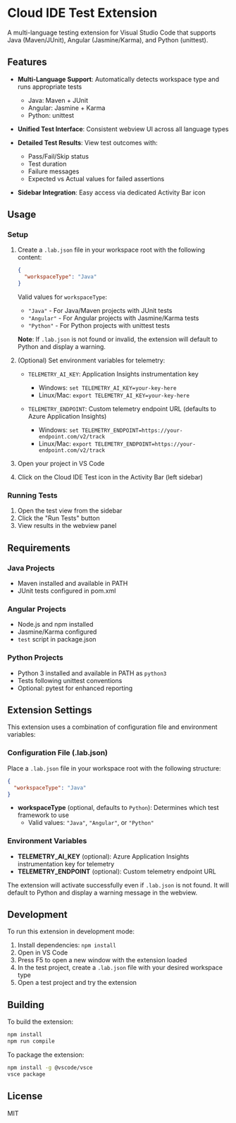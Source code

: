 # Cloud IDE Test Extension

A multi-language testing extension for Visual Studio Code that supports Java (Maven/JUnit), Angular (Jasmine/Karma), and Python (unittest).

## Features

- **Multi-Language Support**: Automatically detects workspace type and runs appropriate tests
  - Java: Maven + JUnit
  - Angular: Jasmine + Karma
  - Python: unittest

- **Unified Test Interface**: Consistent webview UI across all language types

- **Detailed Test Results**: View test outcomes with:
  - Pass/Fail/Skip status
  - Test duration
  - Failure messages
  - Expected vs Actual values for failed assertions

- **Sidebar Integration**: Easy access via dedicated Activity Bar icon

## Usage

### Setup

1. Create a `.lab.json` file in your workspace root with the following content:

   ```json
   {
     "workspaceType": "Java"
   }
   ```

   Valid values for `workspaceType`:
   - `"Java"` - For Java/Maven projects with JUnit tests
   - `"Angular"` - For Angular projects with Jasmine/Karma tests
   - `"Python"` - For Python projects with unittest tests

   **Note**: If `.lab.json` is not found or invalid, the extension will default to Python and display a warning.

2. (Optional) Set environment variables for telemetry:
   - `TELEMETRY_AI_KEY`: Application Insights instrumentation key
     - Windows: `set TELEMETRY_AI_KEY=your-key-here`
     - Linux/Mac: `export TELEMETRY_AI_KEY=your-key-here`
   
   - `TELEMETRY_ENDPOINT`: Custom telemetry endpoint URL (defaults to Azure Application Insights)
     - Windows: `set TELEMETRY_ENDPOINT=https://your-endpoint.com/v2/track`
     - Linux/Mac: `export TELEMETRY_ENDPOINT=https://your-endpoint.com/v2/track`

3. Open your project in VS Code

4. Click on the Cloud IDE Test icon in the Activity Bar (left sidebar)

### Running Tests

1. Open the test view from the sidebar
2. Click the "Run Tests" button
3. View results in the webview panel

## Requirements

### Java Projects
- Maven installed and available in PATH
- JUnit tests configured in pom.xml

### Angular Projects
- Node.js and npm installed
- Jasmine/Karma configured
- `test` script in package.json

### Python Projects
- Python 3 installed and available in PATH as `python3`
- Tests following unittest conventions
- Optional: pytest for enhanced reporting

## Extension Settings

This extension uses a combination of configuration file and environment variables:

### Configuration File (.lab.json)

Place a `.lab.json` file in your workspace root with the following structure:

```json
{
  "workspaceType": "Java"
}
```

- **workspaceType** (optional, defaults to `Python`): Determines which test framework to use
  - Valid values: `"Java"`, `"Angular"`, or `"Python"`

### Environment Variables

- **TELEMETRY_AI_KEY** (optional): Azure Application Insights instrumentation key for telemetry
- **TELEMETRY_ENDPOINT** (optional): Custom telemetry endpoint URL

The extension will activate successfully even if `.lab.json` is not found. It will default to Python and display a warning message in the webview.

## Development

To run this extension in development mode:

1. Install dependencies: `npm install`
2. Open in VS Code
3. Press F5 to open a new window with the extension loaded
4. In the test project, create a `.lab.json` file with your desired workspace type
5. Open a test project and try the extension

## Building

To build the extension:

```bash
npm install
npm run compile
```

To package the extension:

```bash
npm install -g @vscode/vsce
vsce package
```

## License

MIT


